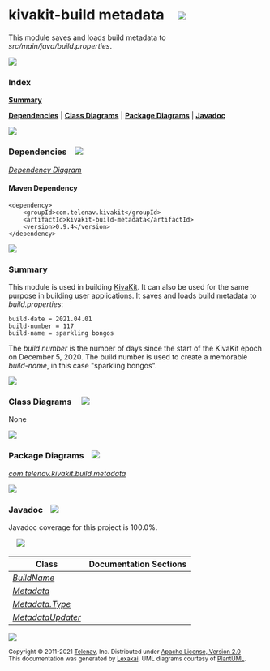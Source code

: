 # kivakit-build metadata &nbsp;&nbsp; <img src="https://www.kivakit.org/images/tag-40.png" srcset="https://www.kivakit.org/images/tag-40-2x.png 2x"/>

This module saves and loads build metadata to *src/main/java/build.properties*.

<img src="https://www.kivakit.org/images/horizontal-line-512.png" srcset="https://www.kivakit.org/images/horizontal-line-512-2x.png 2x"/>

### Index

[**Summary**](#summary)  

[**Dependencies**](#dependencies) | [**Class Diagrams**](#class-diagrams) | [**Package Diagrams**](#package-diagrams) | [**Javadoc**](#javadoc)

<img src="https://www.kivakit.org/images/horizontal-line-512.png" srcset="https://www.kivakit.org/images/horizontal-line-512-2x.png 2x"/>

### Dependencies <a name="dependencies"></a> &nbsp;&nbsp; <img src="https://www.kivakit.org/images/dependencies-32.png" srcset="https://www.kivakit.org/images/dependencies-32-2x.png 2x"/>

[*Dependency Diagram*](https://www.kivakit.org/lexakai/kivakit-build/metadata/documentation/diagrams/dependencies.svg)

#### Maven Dependency

    <dependency>
        <groupId>com.telenav.kivakit</groupId>
        <artifactId>kivakit-build-metadata</artifactId>
        <version>0.9.4</version>
    </dependency>


<img src="https://www.kivakit.org/images/horizontal-line-128.png" srcset="https://www.kivakit.org/images/horizontal-line-128-2x.png 2x"/>

[//]: # (start-user-text)

### Summary <a name = "summary"></a>

This module is used in building [KivaKit](https://github.com/Telenav/kivakit). It can also be used for the same purpose
in building user applications. It saves and loads build metadata to *build.properties*:

    build-date = 2021.04.01
    build-number = 117
    build-name = sparkling bongos

The *build number* is the number of days since the start of the KivaKit epoch on
December 5, 2020. The build number is used to create a memorable *build-name*,
in this case "sparkling bongos".

[//]: # (end-user-text)

<img src="https://www.kivakit.org/images/horizontal-line-128.png" srcset="https://www.kivakit.org/images/horizontal-line-128-2x.png 2x"/>

### Class Diagrams <a name="class-diagrams"></a> &nbsp; &nbsp; <img src="https://www.kivakit.org/images/diagram-32.png" srcset="https://www.kivakit.org/images/diagram-32-2x.png 2x"/>

None

<img src="https://www.kivakit.org/images/horizontal-line-128.png" srcset="https://www.kivakit.org/images/horizontal-line-128-2x.png 2x"/>

### Package Diagrams <a name="package-diagrams"></a> &nbsp;&nbsp; <img src="https://www.kivakit.org/images/box-32.png" srcset="https://www.kivakit.org/images/box-32-2x.png 2x"/>

[*com.telenav.kivakit.build.metadata*](https://www.kivakit.org/lexakai/kivakit-build/metadata/documentation/diagrams/com.telenav.kivakit.build.metadata.svg)

<img src="https://www.kivakit.org/images/horizontal-line-128.png" srcset="https://www.kivakit.org/images/horizontal-line-128-2x.png 2x"/>

### Javadoc <a name="javadoc"></a> &nbsp;&nbsp; <img src="https://www.kivakit.org/images/books-32.png" srcset="https://www.kivakit.org/images/books-32-2x.png 2x"/>

Javadoc coverage for this project is 100.0%.  
  
&nbsp; &nbsp;  ![](https://www.kivakit.org/images/meter-100-12.png)



| Class | Documentation Sections |
|---|---|
| [*BuildName*](https://www.kivakit.org/javadoc/kivakit-build/kivakit.build.metadata/com/telenav/kivakit/build/metadata/BuildName.html) |  |  
| [*Metadata*](https://www.kivakit.org/javadoc/kivakit-build/kivakit.build.metadata/com/telenav/kivakit/build/metadata/Metadata.html) |  |  
| [*Metadata.Type*](https://www.kivakit.org/javadoc/kivakit-build/kivakit.build.metadata/com/telenav/kivakit/build/metadata/Metadata.Type.html) |  |  
| [*MetadataUpdater*](https://www.kivakit.org/javadoc/kivakit-build/kivakit.build.metadata/com/telenav/kivakit/build/metadata/MetadataUpdater.html) |  |  

[//]: # (start-user-text)



[//]: # (end-user-text)

<img src="https://www.kivakit.org/images/horizontal-line-512.png" srcset="https://www.kivakit.org/images/horizontal-line-512-2x.png 2x"/>

<sub>Copyright &#169; 2011-2021 [Telenav](http://telenav.com), Inc. Distributed under [Apache License, Version 2.0](LICENSE)</sub>  
<sub>This documentation was generated by [Lexakai](https://github.com/Telenav/lexakai). UML diagrams courtesy
of [PlantUML](http://plantuml.com).</sub>

